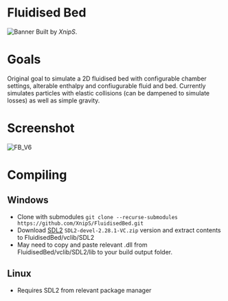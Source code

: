 # Fluidised Bed

![Banner](https://repository-images.githubusercontent.com/663372365/f817217c-a226-4045-9a23-b35badf2d423)
Built by _XnipS_.

# Goals

Original goal to simulate a 2D fluidised bed with configurable chamber settings, alterable enthalpy and confiugurable fluid and bed. Currently simulates particles with elastic collisions (can be dampened to simulate losses) as well as simple gravity.

# Screenshot
![FB_V6](https://github.com/XnipS/FluidisedBed/assets/23164022/3e27d613-bf31-475b-935c-590acd41f403)

# Compiling

## Windows

- Clone with submodules `git clone --recurse-submodules https://github.com/XnipS/FluidisedBed.git`
- Download [SDL2](https://github.com/libsdl-org/SDL/releases/latest) `SDL2-devel-2.28.1-VC.zip` version and extract contents to FluidisedBed/vclib/SDL2
- May need to copy and paste relevant .dll from FluidisedBed/vclib/SDL2/lib to your build output folder.

## Linux

- Requires SDL2 from relevant package manager
